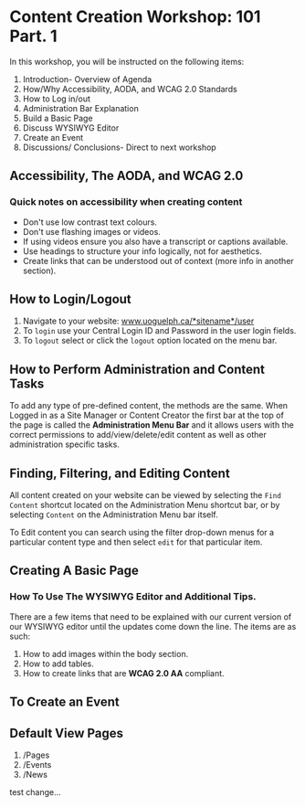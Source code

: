 # Content Creation Workshop: 101 Part. 1
In this workshop, you will be instructed on the following items:

1. Introduction- Overview of Agenda
2. How/Why Accessibility, AODA, and WCAG 2.0 Standards
3. How to Log in/out
4. Administration Bar Explanation
5. Build a Basic Page
6. Discuss WYSIWYG Editor
7. Create an Event
8. Discussions/ Conclusions- Direct to next workshop

## Accessibility, The AODA, and WCAG 2.0

### Quick notes on accessibility when creating content
* Don't use low contrast text colours.
* Don't use flashing images or videos.
* If using videos ensure you also have a transcript or captions available.
* Use headings to structure your info logically, not for aesthetics.
* Create links that can be understood out of context (more info in another section).

## How to Login/Logout

1. Navigate to your website: www.uoguelph.ca/*sitename*/user
2. To `login` use your Central Login ID and Password in the user login fields.
3. To `logout` select or click the `logout` option located on the menu bar.

## How to Perform Administration and Content Tasks

To add any type of pre-defined content, the methods are the same. When Logged in as a Site Manager or Content Creator the first bar at the top of the page is called the **Administration Menu Bar** and it allows users with the correct permissions to add/view/delete/edit content as well as other administration specific tasks.

## Finding, Filtering, and Editing Content

All content created on your website can be viewed by selecting the `Find Content` shortcut located on the Administration Menu shortcut bar, or by selecting `Content` on the Administration Menu bar itself.

To Edit content you can search using the filter drop-down menus for a particular content type and then select `edit` for that particular item.

## Creating A Basic Page

### How To Use The WYSIWYG Editor and Additional Tips.

There are a few items that need to be explained with our current version of our WYSIWYG editor until the updates come down the line. The items are as such:

1. How to add images within the body section.
2. How to add tables.
3. How to create links that are **WCAG 2.0 AA** compliant.

## To Create an Event

## Default View Pages
1. /Pages
2. /Events
3. /News

test change...

